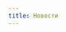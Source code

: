 ```yaml
---
title: Новости
---
```


<script setup lang="ts">
    import Thenews from '@/views/interaction/news-list/TheNews.vue'
</script>

<Thenews />
